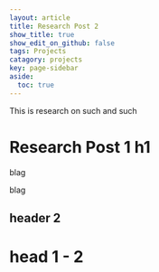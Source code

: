 ```yaml
---
layout: article
title: Research Post 2
show_title: true
show_edit_on_github: false
tags: Projects
catagory: projects
key: page-sidebar
aside:
  toc: true
---
```



This is research on such and such

<!--more-->

# Research Post 1 h1
blag


blag

## header 2


# head 1 - 2
